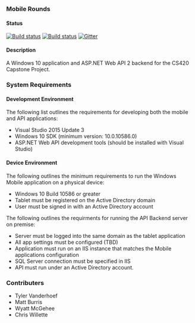 
### Mobile Rounds

#### Status

[![Build status](https://ci.appveyor.com/api/projects/status/w27f664khvcfblga/branch/master?svg=true&passingText=master%20-%20OK&pendingText=master%20build%20in%20process&failingText=master%20failing)](https://ci.appveyor.com/project/tvand7093/mobile-rounds/branch/master)
[![Build status](https://ci.appveyor.com/api/projects/status/w27f664khvcfblga/branch/develop?svg=true&passingText=develop%20-%20OK&pendingText=develop%20build%20in%20process&failingText=develop%20failing)](https://ci.appveyor.com/project/tvand7093/mobile-rounds/branch/develop)
[![Gitter](https://img.shields.io/gitter/room/nwjs/nw.js.svg)](https://gitter.im/BMVW-Capstone/Lobby?utm_source=share-link&utm_medium=link&utm_campaign=share-link)

#### Description
A Windows 10 application and ASP.NET Web API 2 backend for the CS420 Capstone Project.

### System Requirements

#### Development Environment

The following list outlines the requirements for developing both the mobile and API applications: 

 - Visual Studio 2015 Update 3
 - Windows 10 SDK (minimum version: 10.0.10586.0)
 - ASP.NET Web API development tools (should be installed with Visual Studio)

#### Device Environment

The following outlines the minimum requirements to run the Windows Mobile application on a physical device:

 - Windows 10 Build 10586 or greater
 - Tablet must be registered on the Active Directory domain
 - User must be signed in with an Active Directory account
 
The following outlines the requirments for running the API Backend server on premise:

 - Server must be logged into the same domain as the tablet application 
 - All app settings must be configured (TBD)
 - Application must run on an IIS instance that matches the Mobile applications configuration
 - SQL Server connection must be specified in IIS
 - API must run under an Active Directory account.

### Contributers
 - Tyler Vanderhoef
 - Matt Burris
 - Wyatt McGehee
 - Chris Willette


